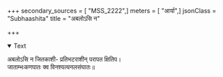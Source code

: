 +++
secondary_sources = [ "MSS_2222",]
meters = [ "आर्या",]
jsonClass = "Subhaashita"
title = "अबलोऽसि न"

+++

<details open><summary>Text</summary>

अबलोऽसि न जितकाशी- प्रतिभटराशीन् परापत क्षितिप।  
जाताम्भःकणपातः क्व विनश्यत्यनलसंघातः॥
</details>
